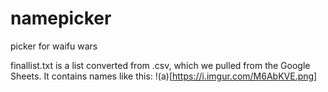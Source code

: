 # namepicker
picker for waifu wars 

finallist.txt is a list converted from .csv, which we pulled from the Google Sheets. It contains names like this:
!(a)[https://i.imgur.com/M6AbKVE.png]

